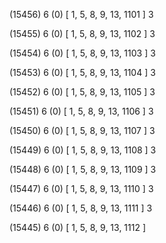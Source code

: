 (15456) 6 (0) [ 1, 5, 8, 9, 13, 1101 ] 3 


(15455) 6 (0) [ 1, 5, 8, 9, 13, 1102 ] 3 


(15454) 6 (0) [ 1, 5, 8, 9, 13, 1103 ] 3 


(15453) 6 (0) [ 1, 5, 8, 9, 13, 1104 ] 3 


(15452) 6 (0) [ 1, 5, 8, 9, 13, 1105 ] 3 


(15451) 6 (0) [ 1, 5, 8, 9, 13, 1106 ] 3 


(15450) 6 (0) [ 1, 5, 8, 9, 13, 1107 ] 3 


(15449) 6 (0) [ 1, 5, 8, 9, 13, 1108 ] 3 


(15448) 6 (0) [ 1, 5, 8, 9, 13, 1109 ] 3 


(15447) 6 (0) [ 1, 5, 8, 9, 13, 1110 ] 3 


(15446) 6 (0) [ 1, 5, 8, 9, 13, 1111 ] 3 


(15445) 6 (0) [ 1, 5, 8, 9, 13, 1112 ]  

